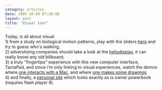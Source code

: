 ```yaml
---
category: articles
date: 2005-10-09 07:28:00
layout: post
title: "Visual tour"
---
```


Today, is all about visual:<br />1) from a study on biological motion patterns, play with the sliders <a href="http://www.biomotionlab.ca/Demos/BMLwalker.html">here</a> and try to guess who's walking; <br />2) adverstising companies should take a look at the <a href="http://www.io2technology.com/technology/images">heliodisplay</a>, it can really boost any old billboard; <br />3) a truly "fingertips" experience with this new computer interface, TactaPad, and since i'm only linking to visual experiences, watch the demos where <a href="http://tactiva.com/tactapadintromoviesmall.html">one interacts with a Mac</a>, and where <a href="http://tactiva.com/tactadrawmoviesmall.html">one makes some drawings</a>; <br />4) and finally, a <a href="http://www.ifizzle.com/ifizzlepb.html">personal site</a> which looks exactly as is owner powerbook (requires flash player 8).
